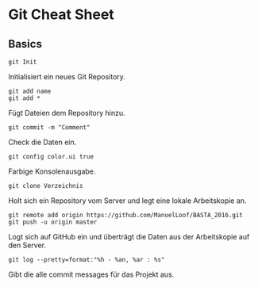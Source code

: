 
# Git Cheat Sheet #

## Basics ##

    git Init

Initialisiert ein neues Git Repository.

    git add name
    git add *

Fügt Dateien dem Repository hinzu.

    git commit -m "Comment"

Check die Daten ein.

    git config color.ui true

Farbige Konsolenausgabe.

    git clone Verzeichnis

Holt sich ein Repository vom Server und legt eine lokale
Arbeitskopie an.

    git remote add origin https://github.com/ManuelLoof/BASTA_2016.git
    git push -u origin master

Logt sich auf GitHub ein und überträgt die Daten aus der Arbeitskopie auf den Server.

    git log --pretty=format:"%h - %an, %ar : %s"
    
Gibt die alle commit messages für das Projekt aus.